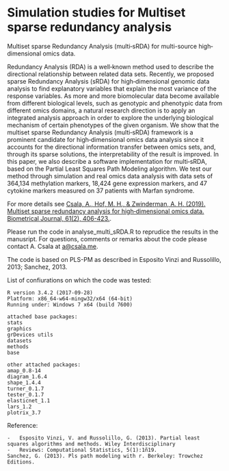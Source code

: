 Simulation studies for Multiset sparse redundancy analysis
========================

Multiset sparse Redundancy Analysis (multi‐sRDA) for multi-source high‐dimensional omics data.

Redundancy Analysis (RDA) is a well‐known method used to describe the directional relationship between related data sets. Recently, we proposed sparse Redundancy Analysis (sRDA) for high‐dimensional genomic data analysis to find explanatory variables that explain the most variance of the response variables. As more and more biomolecular data become available from different biological levels, such as genotypic and phenotypic data from different omics domains, a natural research direction is to apply an integrated analysis approach in order to explore the underlying biological mechanism of certain phenotypes of the given organism. We show that the multiset sparse Redundancy Analysis (multi‐sRDA) framework is a prominent candidate for high‐dimensional omics data analysis since it accounts for the directional information transfer between omics sets, and, through its sparse solutions, the interpretability of the result is improved. In this paper, we also describe a software implementation for multi‐sRDA, based on the Partial Least Squares Path Modeling algorithm. We test our method through simulation and real omics data analysis with data sets of 364,134 methylation markers, 18,424 gene expression markers, and 47 cytokine markers measured on 37 patients with Marfan syndrome.

For more details see [Csala, A., Hof, M. H., & Zwinderman, A. H. (2019). Multiset sparse redundancy analysis for high‐dimensional omics data. Biometrical Journal, 61(2), 406-423.](https://doi.org/10.1002/bimj.201700248).

Please run the code in analyse_multi_sRDA.R to reprudice the results in the manusript. For questions, comments or remarks about the code please contact A. Csala at a@csala.me.

The code is based on PLS-PM as described in Esposito Vinzi and Russolillo, 2013; Sanchez, 2013.

List of confiurations on which the code was tested:

	R version 3.4.2 (2017-09-28)
	Platform: x86_64-w64-mingw32/x64 (64-bit)
	Running under: Windows 7 x64 (build 7600)

	attached base packages:
	stats     
	graphics  
	grDevices utils     
	datasets  
	methods   
	base     

	other attached packages:
	amap_0.8-14    
	diagram_1.6.4  
	shape_1.4.4    
	turner_0.1.7   
	tester_0.1.7   
	elasticnet_1.1 
	lars_1.2
	plotrix_3.7 


Reference:

	-	Esposito Vinzi, V. and Russolillo, G. (2013). Partial least squares algorithms and methods. Wiley Interdisciplinary
	-	Reviews: Computational Statistics, 5(1):1ñ19.
	Sanchez, G. (2013). Pls path modeling with r. Berkeley: Trowchez Editions.